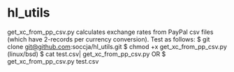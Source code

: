 # hl_utils

get_xc_from_pp_csv.py calculates exchange rates from PayPal csv files (which have 2-records per currency conversion).
Test as follows:
$ git clone git@github.com:soccja/hl_utils.git
$ chmod +x get_xc_from_pp_csv.py (linux/bsd)
$ cat test.csv| get_xc_from_pp_csv.py OR
$ get_xc_from_pp_csv.py test.csv
